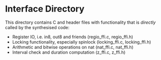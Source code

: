 # Interface Directory

This directory contains C and header files with functionality that is *directly* called by
the synthesised code:

- Register IO, i.e. in8, out8 and friends (regio_ffi.c, regio_ffi.h)
- Locking functionality, especially spinlock (locking_ffi.c, locking_ffi.h)
- Arithmetic and bitwise operations on nat (nat_ffi.c, nat_ffi.h)
- Interval check and duration computation (z_ffi.c, z_ffi.h)
